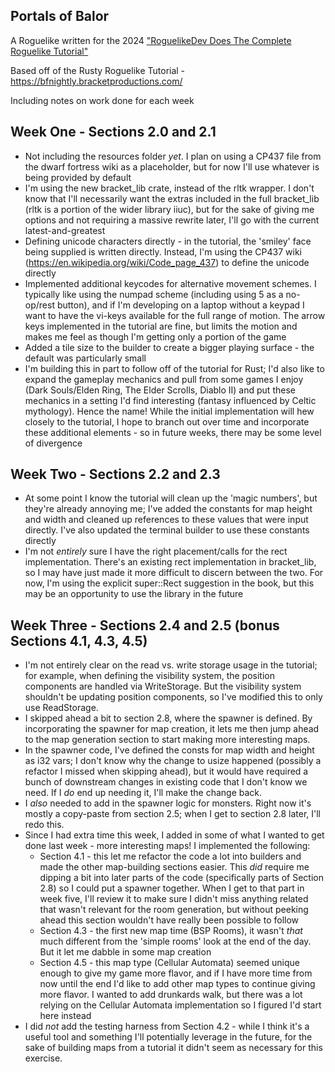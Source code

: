 Portals of Balor
----
A Roguelike written for the 2024 ["RoguelikeDev Does The Complete Roguelike Tutorial"](https://www.reddit.com/r/roguelikedev/comments/1dt8bqm/roguelikedev_does_the_complete_roguelike_tutorial/)

Based off of the Rusty Roguelike Tutorial - https://bfnightly.bracketproductions.com/

Including notes on work done for each week

Week One - Sections 2.0 and 2.1
-----
* Not including the resources folder _yet_. I plan on using a CP437 file from the dwarf fortress wiki as a placeholder, but for now I'll use whatever is being provided by default
* I'm using the new bracket_lib crate, instead of the rltk wrapper. I don't know that I'll necessarily want the extras included in the full bracket_lib (rltk is a portion of the wider library iiuc), but for the sake of giving me options and not requiring a massive rewrite later, I'll go with the current latest-and-greatest
* Defining unicode characters directly - in the tutorial, the 'smiley' face being supplied is written directly. Instead, I'm using the CP437 wiki (https://en.wikipedia.org/wiki/Code_page_437) to define the unicode directly
* Implemented additional keycodes for alternative movement schemes. I typically like using the numpad scheme (including using 5 as a no-op/rest button), and if I'm developing on a laptop without a keypad I want to have the vi-keys available for the full range of motion. The arrow keys implemented in the tutorial are fine, but limits the motion and makes me feel as though I'm getting only a portion of the game
* Added a tile size to the builder to create a bigger playing surface - the default was particularly small
* I'm building this in part to follow off of the tutorial for Rust; I'd also like to expand the gameplay mechanics and pull from some games I enjoy (Dark Souls/Elden Ring, The Elder Scrolls, Diablo II) and put these mechanics in a setting I'd find interesting (fantasy influenced by Celtic mythology). Hence the name! While the initial implementation will hew closely to the tutorial, I hope to branch out over time and incorporate these additional elements - so in future weeks, there may be some level of divergence

Week Two - Sections 2.2 and 2.3
----
* At some point I know the tutorial will clean up the 'magic numbers', but they're already annoying me; I've added the constants for map height and width and cleaned up references to these values that were input directly. I've also updated the terminal builder to use these constants directly
* I'm not _entirely_ sure I have the right placement/calls for the rect implementation. There's an existing rect implementation in bracket_lib, so I may have just made it more difficult to discern between the two. For now, I'm using the explicit super::Rect suggestion in the book, but this may be an opportunity to use the library in the future

Week Three - Sections 2.4 and 2.5 (bonus Sections 4.1, 4.3, 4.5)
----
* I'm not entirely clear on the read vs. write storage usage in the tutorial; for example, when defining the visibility system, the position components are handled via WriteStorage. But the visibility system shouldn't be updating position components, so I've modified this to only use ReadStorage.
* I skipped ahead a bit to section 2.8, where the spawner is defined. By incorporating the spawner for map creation, it lets me then jump ahead to the map generation section to start making more interesting maps.
* In the spawner code, I've defined the consts for map width and height as i32 vars; I don't know why the change to usize happened (possibly a refactor I missed when skipping ahead), but it would have required a bunch of downstream changes in existing code that I don't know we need. If I _do_ end up needing it, I'll make the change back.
* I _also_ needed to add in the spawner logic for monsters. Right now it's mostly a copy-paste from section 2.5; when I get to section 2.8 later, I'll redo this.
* Since I had extra time this week, I added in some of what I wanted to get done last week - more interesting maps! I implemented the following:
    * Section 4.1 - this let me refactor the code a lot into builders and made the other map-building sections easier. This _did_ require me dipping a bit into later parts of the code (specifically parts of Section 2.8) so I could put a spawner together. When I get to that part in week five, I'll review it to make sure I didn't miss anything related that wasn't relevant for the room generation, but without peeking ahead this section wouldn't have really been possible to follow
    * Section 4.3 - the first new map time (BSP Rooms), it wasn't _that_ much different from the 'simple rooms' look at the end of the day. But it let me dabble in some map creation
    * Section 4.5 - this map type (Cellular Automata) seemed unique enough to give my game more flavor, and if I have more time from now until the end I'd like to add other map types to continue giving more flavor. I wanted to add drunkards walk, but there was a lot relying on the Cellular Automata implementation so I figured I'd start here instead
* I did _not_ add the testing harness from Section 4.2 - while I think it's a useful tool and something I'll potentially leverage in the future, for the sake of building maps from a tutorial it didn't seem as necessary for this exercise.